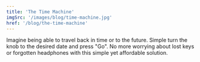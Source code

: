 ```yaml
---
title: 'The Time Machine'
imgSrc: '/images/blog/time-machine.jpg'
href: '/blog/the-time-machine'
---
```


Imagine being able to travel back in time or to the future. Simple turn the knob to the desired date and press "Go". No more worrying about lost keys or forgotten headphones with this simple yet affordable solution.
